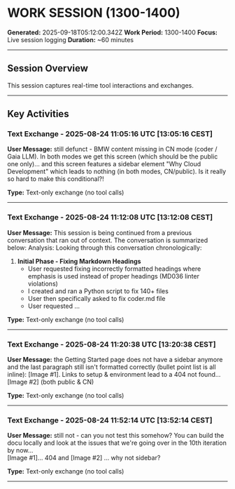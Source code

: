 # WORK SESSION (1300-1400)

**Generated:** 2025-09-18T05:12:00.342Z
**Work Period:** 1300-1400
**Focus:** Live session logging
**Duration:** ~60 minutes

---

## Session Overview

This session captures real-time tool interactions and exchanges.

---

## Key Activities

### Text Exchange - 2025-08-24 11:05:16 UTC [13:05:16 CEST]

**User Message:** still defunct - BMW content missing in CN mode (coder / Gaia LLM). In both modes we get this screen (which should be the public one only)... and this screen features a sidebar element "Why Cloud Development" which leads to nothing (in both modes, CN/public). Is it really so hard to make this conditional?!

**Type:** Text-only exchange (no tool calls)

---

### Text Exchange - 2025-08-24 11:12:08 UTC [13:12:08 CEST]

**User Message:** This session is being continued from a previous conversation that ran out of context. The conversation is summarized below:
Analysis:
Looking through this conversation chronologically:

1. **Initial Phase - Fixing Markdown Headings**
   - User requested fixing incorrectly formatted headings where emphasis is used instead of proper headings (MD036 linter violations)
   - I created and ran a Python script to fix 140+ files
   - User then specifically asked to fix coder.md file
   - User requested ...

**Type:** Text-only exchange (no tool calls)

---

### Text Exchange - 2025-08-24 11:20:38 UTC [13:20:38 CEST]

**User Message:** the Getting Started page does not have a sidebar anymore and the last paragraph still isn't formatted correctly (bullet point list is all inline): [Image #1]. Links to setup & environment lead to a 404 not found... [Image #2] (both public & CN)

**Type:** Text-only exchange (no tool calls)

---

### Text Exchange - 2025-08-24 11:52:14 UTC [13:52:14 CEST]

**User Message:** still not - can you not test this somehow? You can build the docu locally and look at the issues that we're going over in the 10th iteration by now...\
[Image #1]... 404 and [Image #2] ... why not sidebar?

**Type:** Text-only exchange (no tool calls)

---

